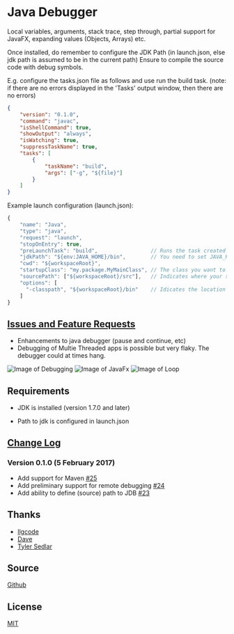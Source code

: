 # Java Debugger
Local variables, arguments, stack trace, step through, partial support for JavaFX, expanding values (Objects, Arrays) etc.

Once installed, do remember to configure the JDK Path (in launch.json, else jdk path is assumed to be in the current path)
Ensure to compile the source code with debug symbols.

E.g. configure the tasks.json file as follows and use run the build task.
(note: if there are no errors displayed in the 'Tasks' output window, then there are no errors)
```json
{
    "version": "0.1.0",
    "command": "javac",
    "isShellCommand": true,
    "showOutput": "always",
    "isWatching": true,
    "suppressTaskName": true,
    "tasks": [
        {
            "taskName": "build",
            "args": ["-g", "${file}"]
        }
    ]
}
```
Example launch configuration (launch.json):
```javascript
{
    "name": "Java",
    "type": "java",
    "request": "launch",
    "stopOnEntry": true,      
    "preLaunchTask": "build",                 // Runs the task created above before running this configuration
    "jdkPath": "${env:JAVA_HOME}/bin",        // You need to set JAVA_HOME enviroment variable
    "cwd": "${workspaceRoot}",
    "startupClass": "my.package.MyMainClass", // The class you want to run
    "sourcePath": ["${workspaceRoot}/src"],   // Indicates where your source (.java) files are
    "options": [
      "-classpath", "${workspaceRoot}/bin"    // Idicates the location of your .class files
    ]
}
```



## [Issues and Feature Requests](https://github.com/DonJayamanne/javaVSCode/issues)
* Enhancements to java debugger (pause and continue, etc)
* Debugging of Multie Threaded apps is possible but very flaky. The debugger could at times hang.

![Image of Debugging](https://raw.githubusercontent.com/DonJayamanne/javaVSCode/master/images/debug.gif)
![Image of JavaFx](https://raw.githubusercontent.com/DonJayamanne/javaVSCode/master/images/javafx.gif)
![Image of Loop](https://raw.githubusercontent.com/DonJayamanne/javaVSCode/master/images/Loop.gif)

## Requirements
* JDK is installed (version 1.7.0 and later)
 + Path to jdk is configured in launch.json

## [Change Log](https://github.com/DonJayamanne/javaVSCode/blob/master/CHANGELOG.md)
### Version 0.1.0 (5 February 2017)
* Add support for Maven [#25](https://github.com/DonJayamanne/javaVSCode/pull/25)  
* Add preliminary support for remote debugging [#24](https://github.com/DonJayamanne/javaVSCode/pull/24)  
* Add ability to define (source) path to JDB [#23](https://github.com/DonJayamanne/javaVSCode/pull/23)  

## Thanks
* [llgcode](https://github.com/llgcode)  
* [Dave](https://github.com/dlee-nvisia)
* [Tyler Sedlar](https://github.com/TSedlar)

## Source

[Github](https://github.com/DonJayamanne/javaVSCode)
                
## License

[MIT](https://raw.githubusercontent.com/DonJayamanne/javaVSCode/master/LICENSE)
